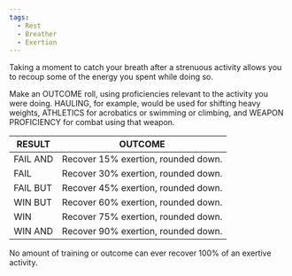 ```yaml
---
tags:
  - Rest
  - Breather
  - Exertion
---
```

Taking a moment to catch your breath after a strenuous activity allows you to recoup some of the energy you spent while doing so.

Make an OUTCOME roll, using proficiencies relevant to the activity you were doing. HAULING, for example, would be used for shifting heavy weights, ATHLETICS for acrobatics or swimming or climbing, and WEAPON PROFICIENCY for combat using that weapon.


| RESULT   | OUTCOME                             |
| -------- | ----------------------------------- |
| FAIL AND | Recover 15% exertion, rounded down. |
| FAIL     | Recover 30% exertion, rounded down. |
| FAIL BUT | Recover 45% exertion, rounded down. |
| WIN BUT  | Recover 60% exertion, rounded down. |
| WIN      | Recover 75% exertion, rounded down. |
| WIN AND  | Recover 90% exertion, rounded down. |
No amount of training or outcome can ever recover 100% of an exertive activity.